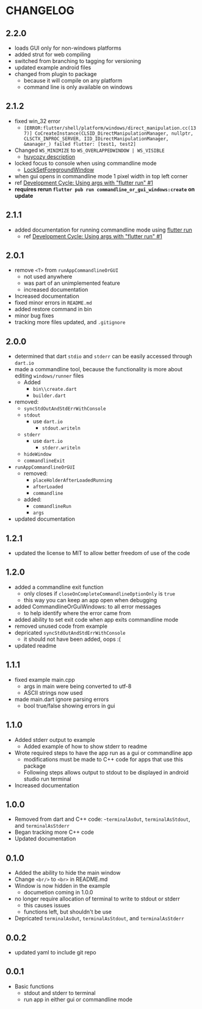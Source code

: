 # CHANGELOG

## 2.2.0

- loads GUI only for non-windows platforms
- added strut for web compiling
- switched from branching to tagging for versioning
- updated example android files
- changed from plugin to package
    - because it will compile on any platform
    - command line is only available on windows

## 2.1.2

- fixed win_32 error
    - ```[ERROR:flutter/shell/platform/windows/direct_manipulation.cc(137)] CoCreateInstance(CLSID_DirectManipulationManager, nullptr, CLSCTX_INPROC_SERVER, IID_IDirectManipulationManager, &manager_) failed flutter: [test1, test2]```
- Changed ```WS_MINIMIZE``` to ```WS_OVERLAPPEDWINDOW | WS_VISIBLE```
    - [huycozy description](https://github.com/flutter/flutter/issues/110948#issuecomment-1237606789)
- locked focus to console when using commandline mode
    - [LockSetForegroundWindow](https://learn.microsoft.com/en-us/windows/win32/api/winuser/nf-winuser-locksetforegroundwindow)
- when gui opens in commandline mode 1 pixel width in top left corner
- ref [Development Cycle: Using args with "flutter run"
  #1](https://github.com/Honeyman-Applications/commandline_or_gui_windows/issues/1#issuecomment-1397461338)
- **requires rerun ```flutter pub run commandline_or_gui_windows:create``` on
  update**

## 2.1.1

- added documentation for running commandline mode using [flutter
  run](https://docs.flutter.dev/reference/flutter-cli)
    - ref [Development Cycle: Using args with "flutter run"
      #1](https://github.com/Honeyman-Applications/commandline_or_gui_windows/issues/1#issue-1548136445)

## 2.0.1

- remove ```<T>``` from ```runAppCommandlineOrGUI```
    - not used anywhere
    - was part of an unimplemented feature
    - increased documentation
- Increased documentation
- fixed minor errors in ```README.md```
- added restore command in bin
- minor bug fixes
- tracking more files updated, and ```.gitignore```

## 2.0.0

- determined that dart ```stdio``` and ```stderr``` can be easily accessed
  through ```dart.io```
- made a commandline tool, because the functionality is more about
  editing ```windows/runner```
  files
    - Added
        - ```bin\\create.dart```
        - ```builder.dart```
- removed:
    - ```syncStdOutAndStdErrWithConsole```
    - ```stdout```
        - use ```dart.io```
            - ```stdout.writeln```
    - ```stderr```
        - use ```dart.io```
            - ```stderr.writeln```
    - ```hideWindow```
    - ```commandlineExit```
- ```runAppCommandlineOrGUI```
    - removed:
        - ```placeHolderAfterLoadedRunning```
        - ```afterLoaded```
        - ```commandline```
    - added:
        - ```commandlineRun```
        - ```args```
- updated documentation

## 1.2.1

- updated the license to MIT to allow better freedom of use of the code

## 1.2.0

- added a commandline exit function
    - only closes if ```closeOnCompleteCommandlineOptionOnly``` is ```true```
    - this way you can keep an app open when debugging
- added CommandlineOrGuiWindows: to all error messages
    - to help identify where the error came from
- added ability to set exit code when app exits commandline mode
- removed unused code from example
- depricated ```syncStdOutAndStdErrWithConsole```
    - it should not have been added, oops :(
- updated readme

## 1.1.1

- fixed example main.cpp
    - args in main were being converted to utf-8
    - ASCII strings now used
- made main.dart ignore parsing errors
    - bool true/false showing errors in gui

## 1.1.0

- Added stderr output to example
    - Added example of how to show stderr to readme
- Wrote required steps to have the app run as a gui or commandline app
    - modifications must be made to C++ code for apps that use this package
    - Following steps allows output to stdout to be displayed in android studio
      run terminal
- Increased documentation

## 1.0.0

- Removed from dart and C++ code:
  -```terminalAsOut```, ```terminalAsStdout```, and ```terminalAsStderr```
- Began tracking more C++ code
- Updated documentation

## 0.1.0

- Added the ability to hide the main window
- Change ```<br/>``` to ```<br>``` in README.md
- Window is now hidden in the example
    - documetion coming in 1.0.0
- no longer require allocation of terminal to write to stdout or stderr
    - this causes issues
    - functions left, but shouldn't be use
- Depricated ```terminalAsOut```, ```terminalAsStdout```,
  and ```terminalAsStderr```

## 0.0.2

- updated yaml to include git repo

## 0.0.1

- Basic functions
    - stdout and stderr to terminal
    - run app in either gui or commandline mode
